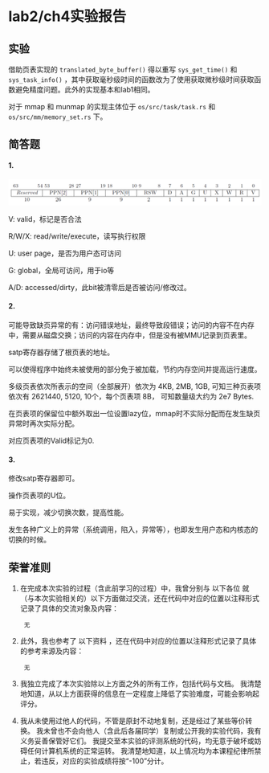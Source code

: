 # lab2/ch4实验报告

## 实验

借助页表实现的 `translated_byte_buffer()` 得以重写 `sys_get_time()` 和 `sys_task_info()` ，其中获取毫秒级时间的函数改为了使用获取微秒级时间获取函数避免精度问题。此外的实现基本和lab1相同。

对于 mmap 和 munmap 的实现主体位于 `os/src/task/task.rs` 和 `os/src/mm/memory_set.rs` 下。

## 简答题

#### 1.

![](lab2p1.png)

V: valid，标记是否合法

R/W/X: read/write/execute，读写执行权限

U: user page，是否为用户态可访问

G: global，全局可访问，用于io等

A/D: accessed/dirty，此bit被清零后是否被访问/修改过。

#### 2.

可能导致缺页异常的有：访问错误地址，最终导致段错误；访问的内容不在内存中，需要从磁盘交换；访问的内容在内存中，但是没有被MMU记录到页表里。

satp寄存器存储了根页表的地址。

可以使得程序中始终未被使用的部分免于被加载，节约内存空间并提高运行速度。

多级页表依次所表示的空间（全部展开）依次为 4KB, 2MB, 1GB, 可知三种页表项依次有 2621440, 5120, 10个，每个页表项 8B， 可知数量级大约为 2e7 Bytes.

在页表项的保留位中额外取出一位设置lazy位，mmap时不实际分配而在发生缺页异常时再次实际分配。

对应页表项的Valid标记为0.

#### 3.

修改satp寄存器即可。

操作页表项的U位。

易于实现，减少切换次数，提高性能。

发生各种广义上的异常（系统调用，陷入，异常等），也即发生用户态和内核态的切换的时候。

## 荣誉准则



1. 在完成本次实验的过程（含此前学习的过程）中，我曾分别与 以下各位 就（与本次实验相关的）以下方面做过交流，还在代码中对应的位置以注释形式记录了具体的交流对象及内容：

        无

2. 此外，我也参考了 以下资料 ，还在代码中对应的位置以注释形式记录了具体的参考来源及内容：

        无

3. 我独立完成了本次实验除以上方面之外的所有工作，包括代码与文档。 我清楚地知道，从以上方面获得的信息在一定程度上降低了实验难度，可能会影响起评分。

4. 我从未使用过他人的代码，不管是原封不动地复制，还是经过了某些等价转换。 我未曾也不会向他人（含此后各届同学）复制或公开我的实验代码，我有义务妥善保管好它们。 我提交至本实验的评测系统的代码，均无意于破坏或妨碍任何计算机系统的正常运转。 我清楚地知道，以上情况均为本课程纪律所禁止，若违反，对应的实验成绩将按“-100”分计。